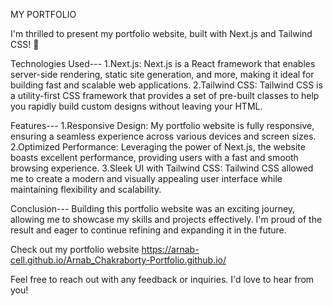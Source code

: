MY PORTFOLIO

I'm thrilled to present my portfolio website, built with Next.js and Tailwind CSS! 🚀

Technologies Used---
1.Next.js: Next.js is a React framework that enables server-side rendering, static site generation, and more, making it ideal for building fast and scalable web applications.
2.Tailwind CSS: Tailwind CSS is a utility-first CSS framework that provides a set of pre-built classes to help you rapidly build custom designs without leaving your HTML.

Features---
1.Responsive Design: My portfolio website is fully responsive, ensuring a seamless experience across various devices and screen sizes.
2.Optimized Performance: Leveraging the power of Next.js, the website boasts excellent performance, providing users with a fast and smooth browsing experience.
3.Sleek UI with Tailwind CSS: Tailwind CSS allowed me to create a modern and visually appealing user interface while maintaining flexibility and scalability.

Conclusion---
Building this portfolio website was an exciting journey, allowing me to showcase my skills and projects effectively. I'm proud of the result and eager to continue refining and expanding it in the future.

Check out my portfolio website https://arnab-cell.github.io/Arnab_Chakraborty-Portfolio.github.io/

Feel free to reach out with any feedback or inquiries. I'd love to hear from you!
